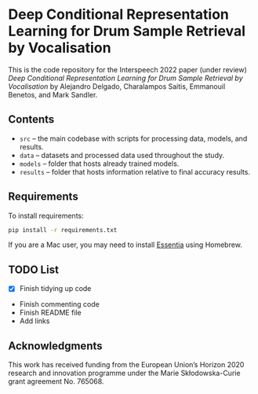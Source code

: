 Deep Conditional Representation Learning for Drum Sample Retrieval by Vocalisation
============================================================================

This is the code repository for the Interspeech 2022 paper (under review) 
*Deep Conditional Representation Learning for Drum Sample Retrieval by Vocalisation*
by Alejandro Delgado, Charalampos Saitis, Emmanouil Benetos, and Mark Sandler.


Contents
--------

- `src` – the main codebase with scripts for processing data, models, and results.
- `data` – datasets and processed data used throughout the study.
- `models` – folder that hosts already trained models.
- `results` – folder that hosts information relative to final accuracy results.


Requirements
------------

To install requirements:

```sh
pip install -r requirements.txt
```

If you are a Mac user, you may need to install [Essentia](https://essentia.upf.edu/installing.html) using Homebrew.


TODO List
---------

- [x] Finish tidying up code
- Finish commenting code
- Finish README file
- Add links


Acknowledgments
---------------
This work has received funding from the European Union’s Horizon 2020 research and innovation
programme under the Marie Skłodowska-Curie grant agreement No. 765068.